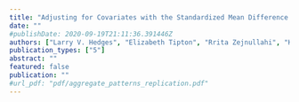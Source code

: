 ```yaml
---
title: "Adjusting for Covariates with the Standardized Mean Difference Effect Size"
date: ""
#publishDate: 2020-09-19T21:11:36.391446Z
authors: ["Larry V. Hedges", "Elizabeth Tipton", "Rrita Zejnullahi", "Karina G. Diaz"]
publication_types: ["5"]
abstract: ""
featured: false
publication: ""
#url_pdf: "pdf/aggregate_patterns_replication.pdf"
---
```


